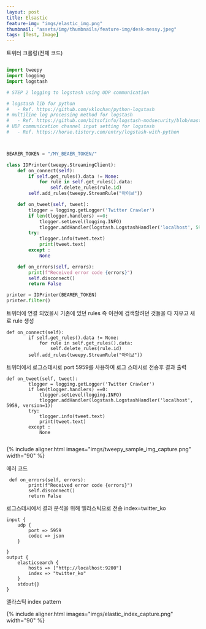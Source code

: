 ```yaml
---
layout: post
title: Elsastic
feature-img: "imgs/elastic_img.png"
thumbnail: "assets/img/thumbnails/feature-img/desk-messy.jpeg"
tags: [Test, Image]
---
```


트위터 크롤링(전체 코드)

```python

import tweepy
import logging
import logstash

# STEP 2 logging to logstash using UDP communication

# logstash lib for python
#   - Ref. https://github.com/vklochan/python-logstash
# multiline log processing method for logstash
#   - Ref. https://github.com/bitsofinfo/logstash-modsecurity/blob/master/1010_input_file_example.conf
# UDP communication channel input setting for logstash
#   - Ref. https://horae.tistory.com/entry/logstash-with-python



BEARER_TOKEN = "/MY_BEAER_TOKEN/"

class IDPrinter(tweepy.StreamingClient):
    def on_connect(self):
        if self.get_rules().data != None:
            for rule in self.get_rules().data:
                self.delete_rules(rule.id)   
        self.add_rules(tweepy.StreamRule("아이브"))

    def on_tweet(self, tweet):
        tlogger = logging.getLogger('Twitter Crawler')
        if len(tlogger.handlers) ==0:
            tlogger.setLevel(logging.INFO)
            tlogger.addHandler(logstash.LogstashHandler('localhost', 5959, version=1))
        try:
            tlogger.info(tweet.text)
            print(tweet.text)
        except :
            None

    def on_errors(self, errors):
        print(f"Received error code {errors}")
        self.disconnect()
        return False

printer = IDPrinter(BEARER_TOKEN)
printer.filter()

```

트위터에 연결 되었을시 기존에 있던 rules 즉 이전에 검색할려던 것들을 다 지우고 새로 rule 생성

```
def on_connect(self):
        if self.get_rules().data != None:
            for rule in self.get_rules().data:
                self.delete_rules(rule.id)   
        self.add_rules(tweepy.StreamRule("아이브"))
```

트위터에서 로그스테시로 port 5959를 사용하여 로그 스테시로 전송후 결과 출력

```
def on_tweet(self, tweet):
        tlogger = logging.getLogger('Twitter Crawler')
        if len(tlogger.handlers) ==0:
            tlogger.setLevel(logging.INFO)
            tlogger.addHandler(logstash.LogstashHandler('localhost', 5959, version=1))
        try:
            tlogger.info(tweet.text)
            print(tweet.text)
        except :
            None
            
```
{% include aligner.html images="imgs/tweepy_sample_img_capture.png" width="90" %}
 
에러 코드
```
 def on_errors(self, errors):
        print(f"Received error code {errors}")
        self.disconnect()
        return False
```


로그스테시에서 결과 분석을 위해 엘라스틱으로 전송 index=twitter_ko

```
input {
    udp {
	    port => 5959
	    codec => json
    }
    
}
output {
    elasticsearch {
        hosts => ["http://localhost:9200"]
        index => "twitter_ko"
    }
    stdout{}
}
```

엘라스틱 index pattern

{% include aligner.html images="imgs/elastic_index_capture.png" width="90" %}



